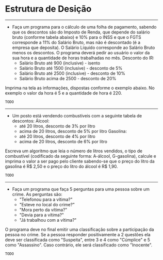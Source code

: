 # Estrutura de Desição

* * *

- Faça um programa para o cálculo de uma folha de pagamento, sabendo que os descontos são do Imposto de Renda, que depende do salário bruto (conforme tabela abaixo) e 10% para o INSS e que o FGTS corresponde a 11% do Salário Bruto, mas não é descontado (é a empresa que deposita). O Salário Líquido corresponde ao Salário Bruto menos os descontos. O programa deverá pedir ao usuário o valor da sua hora e a quantidade de horas trabalhadas no mês.
Desconto do IR:
  - Salário Bruto até 900 (inclusive) - isento
  - Salário Bruto até 1500 (inclusive) - desconto de 5%
  - Salário Bruto até 2500 (inclusive) - desconto de 10%
  - Salário Bruto acima de 2500 - desconto de 20%

Imprima na tela as informações, dispostas conforme o exemplo abaixo. No exemplo o valor da hora é 5 e a quantidade de hora é 220.

```java
TODO
```

* * *

- Um posto está vendendo combustíveis com a seguinte tabela de descontos:
Álcool:
  - até 20 litros, desconto de 3% por litro
  - acima de 20 litros, desconto de 5% por litro
Gasolina:
  - até 20 litros, desconto de 4% por litro
  - acima de 20 litros, desconto de 6% por litro 

Escreva um algoritmo que leia o número de litros vendidos, o tipo de combustível (codificado da seguinte forma: A-álcool, G-gasolina), calcule e imprima o valor a ser pago pelo cliente sabendo-se que o preço do litro da gasolina é R$ 2,50 e o preço do litro do álcool é R$ 1,90.

```java
TODO
```

* * *

- Faça um programa que faça 5 perguntas para uma pessoa sobre um crime. As perguntas são:
  - "Telefonou para a vítima?"
  - "Esteve no local do crime?"
  - "Mora perto da vítima?"
  - "Devia para a vítima?"
  - "Já trabalhou com a vítima?"

O programa deve no final emitir uma classificação sobre a participação da pessoa no crime. Se a pessoa responder positivamente a 2 questões ela deve ser classificada como "Suspeita", entre 3 e 4 como "Cúmplice" e 5 como "Assassino". Caso contrário, ele será classificado como "Inocente".

```java
TODO
```
